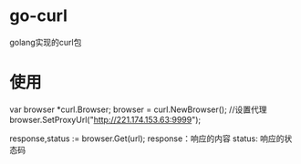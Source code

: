 # go-curl
golang实现的curl包
# 使用

var browser *curl.Browser;
browser = curl.NewBrowser();
//设置代理
browser.SetProxyUrl("http://221.174.153.63:9999");

response,status := browser.Get(url);
response：响应的内容
status: 响应的状态码

